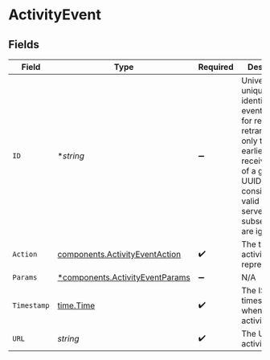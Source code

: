 # ActivityEvent


## Fields

| Field                                                                                                                                                                                            | Type                                                                                                                                                                                             | Required                                                                                                                                                                                         | Description                                                                                                                                                                                      |
| ------------------------------------------------------------------------------------------------------------------------------------------------------------------------------------------------ | ------------------------------------------------------------------------------------------------------------------------------------------------------------------------------------------------ | ------------------------------------------------------------------------------------------------------------------------------------------------------------------------------------------------ | ------------------------------------------------------------------------------------------------------------------------------------------------------------------------------------------------ |
| `ID`                                                                                                                                                                                             | **string*                                                                                                                                                                                        | :heavy_minus_sign:                                                                                                                                                                               | Universally unique identifier of the event. To allow for reliable retransmission, only the earliest received event of a given UUID is considered valid by the server and subsequent are ignored. |
| `Action`                                                                                                                                                                                         | [components.ActivityEventAction](../../models/components/activityeventaction.md)                                                                                                                 | :heavy_check_mark:                                                                                                                                                                               | The type of activity this represents.                                                                                                                                                            |
| `Params`                                                                                                                                                                                         | [*components.ActivityEventParams](../../models/components/activityeventparams.md)                                                                                                                | :heavy_minus_sign:                                                                                                                                                                               | N/A                                                                                                                                                                                              |
| `Timestamp`                                                                                                                                                                                      | [time.Time](https://pkg.go.dev/time#Time)                                                                                                                                                        | :heavy_check_mark:                                                                                                                                                                               | The ISO 8601 timestamp when the activity began.                                                                                                                                                  |
| `URL`                                                                                                                                                                                            | *string*                                                                                                                                                                                         | :heavy_check_mark:                                                                                                                                                                               | The URL of the activity.                                                                                                                                                                         |